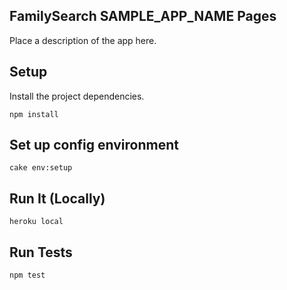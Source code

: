 FamilySearch SAMPLE_APP_NAME Pages
---------------------------

Place a description of the app here.

Setup
----------------

Install the project dependencies.

    npm install


Set up config environment
----------------

    cake env:setup


Run It (Locally)
----------------

    heroku local

Run Tests
----------------

    npm test
